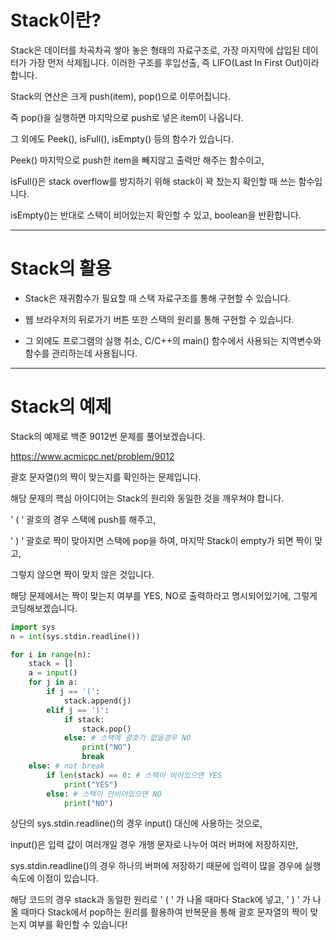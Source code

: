 # Stack이란?


Stack은 데이터를 차곡차곡 쌓아 놓은 형태의 자료구조로, 가장 마지막에 삽입된 데이터가 가장 먼저 삭제됩니다.
이러한 구조를 후입선출, 즉 LIFO(Last In First Out)이라 합니다.

Stack의 연산은 크게 push(item), pop()으로 이루어집니다.

즉 pop()을 실행하면 마지막으로 push로 넣은 item이 나옵니다.

그 외에도 Peek(), isFull(), isEmpty() 등의 함수가 있습니다.

Peek() 마지막으로 push한 item을 빼지않고 출력만 해주는 함수이고,

isFull()은 stack overflow를 방지하기 위해 stack이 꽉 찼는지 확인할 때 쓰는 함수입니다.

isEmpty()는 반대로 스택이 비어있는지 확인할 수 있고, boolean을 반환합니다. 

-----------------------------

# Stack의 활용


- Stack은 재귀함수가 필요할 때 스택 자료구조를 통해 구현할 수 있습니다.

- 웹 브라우저의 뒤로가기 버튼 또한 스택의 원리를 통해 구현할 수 있습니다.

- 그 외에도 프로그램의 실행 취소, C/C++의 main() 함수에서 사용되는 지역변수와 함수를 관리하는데 사용됩니다.

----------------------------

# Stack의 예제


Stack의 예제로 백준 9012번 문제를 풀어보겠습니다. 

https://www.acmicpc.net/problem/9012

괄호 문자열()의 짝이 맞는지를 확인하는 문제입니다.

해당 문제의 핵심 아이디어는 Stack의 원리와 동일한 것을 깨우쳐야 합니다.

' ( ' 괄호의 경우 스택에 push를 해주고,

' ) ' 괄호로 짝이 맞아지면 스택에 pop을 하여, 마지막 Stack이 empty가 되면 짝이 맞고,

그렇지 않으면 짝이 맞지 않은 것입니다.

해당 문제에서는 짝이 맞는지 여부를 YES, NO로 출력하라고 명시되어있기에, 그렇게 코딩해보겠습니다.

``` python
import sys
n = int(sys.stdin.readline())

for i in range(n):
    stack = []
    a = input()
    for j in a:
        if j == '(':
            stack.append(j)
        elif j == ')':
            if stack:
                stack.pop()
            else: # 스택에 괄호가 없을경우 NO
                print("NO")
                break
    else: # not break
        if len(stack) == 0: # 스택이 비어있으면 YES
            print("YES")
        else: # 스택이 안비어있으면 NO
            print("NO")
```


상단의 sys.stdin.readline()의 경우 input() 대신에 사용하는 것으로,

input()은 입력 값이 여러개일 경우 개행 문자로 나누어 여러 버퍼에 저장하지만,

sys.stdin.readline()의 경우 하나의 버퍼에 저장하기 때문에 입력이 많을 경우에 실행 속도에 이점이 있습니다.



해당 코드의 경우 stack과 동일한 원리로 ' ( ' 가 나올 때마다 Stack에 넣고, ' ) ' 가 나올 때마다 Stack에서 pop하는 원리를 활용하여 반복문을 통해 괄호 문자열의 짝이 맞는지 여부를 확인할 수 있습니다!